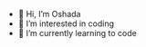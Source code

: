 - 👋 Hi, I’m Oshada
- 👀 I’m interested in coding
- 🌱 I’m currently learning to code

<!--This is an special README.md file because this will be appeared in your main page-->